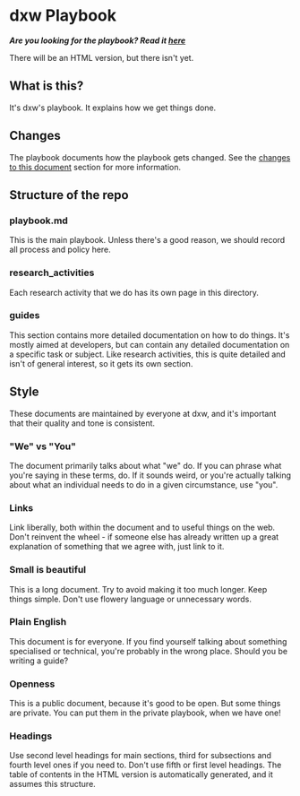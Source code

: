 # dxw Playbook

***Are you looking for the playbook? Read it [here](https://github.com/dxw/playbook/blob/master/playbook.md)***

There will be an HTML version, but there isn't yet.

## What is this?
It's dxw's playbook. It explains how we get things done.

## Changes
The playbook documents how the playbook gets changed. See the [changes to this document](https://github.com/dxw/playbook/blob/master/README.md#changes-to-this-document) section for more information.

## Structure of the repo

### playbook.md
This is the main playbook. Unless there's a good reason, we should record all process and policy here.

### research_activities
Each research activity that we do has its own page in this directory.

### guides
This section contains more detailed documentation on how to do things. It's mostly aimed at developers, but can contain any detailed documentation on a specific task or subject. Like research activities, this is quite detailed and isn't of general interest, so it gets its own section.

## Style
These documents are maintained by everyone at dxw, and it's important that their quality and tone is consistent.

### "We" vs "You"
The document primarily talks about what "we" do. If you can phrase what you're saying in these terms, do. If it sounds weird, or you're actually talking about what an individual needs to do in a given circumstance, use "you".

### Links
Link liberally, both within the document and to useful things on the web. Don't reinvent the wheel - if someone else has already written up a great explanation of something that we agree with, just link to it.

### Small is beautiful
This is a long document. Try to avoid making it too much longer. Keep things simple. Don't use flowery language or unnecessary words.

### Plain English
This document is for everyone. If you find yourself talking about something specialised or technical, you're probably in the wrong place. Should you be writing a guide?

### Openness
This is a public document, because it's good to be open. But some things are private. You can put them in the private playbook, when we have one!

### Headings
Use second level headings for main sections, third for subsections and fourth level ones if you need to. Don't use fifth or first level headings. The table of contents in the HTML version is automatically generated, and it assumes this structure.
